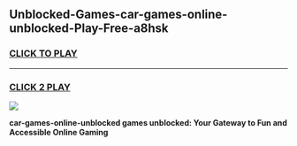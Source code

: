 
## Unblocked-Games-car-games-online-unblocked-Play-Free-a8hsk
<h3>
<a href="https://premium76.site?title=car-games-online-unblocked&ref=10A">CLICK TO PLAY</a></h3>
<hr>

<h3>
<a href="https://premium76.site?title=car-games-online-unblocked&ref=10A">CLICK 2 PLAY</a>
  
</h3>

<a href="https://premium76.site?title=car-games-online-unblocked&ref=10A"><img src="https://clearcache.store/games.png"></a>


**car-games-online-unblocked games unblocked: Your Gateway to Fun and Accessible Online Gaming**
